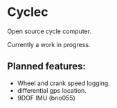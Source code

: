 # Cyclec
Open source cycle computer.

Currently a work in progress.

## Planned features:
- Wheel and crank speed logging.
- differential gps location.
- 9DOF IMU (bno055)
